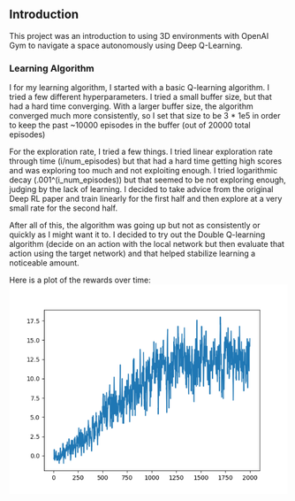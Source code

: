 ## Introduction

This project was an introduction to using 3D environments with OpenAI Gym to navigate a space autonomously using Deep Q-Learning.

### Learning Algorithm

I for my learning algorithm, I started with a basic Q-learning algorithm. I tried a few different hyperparameters. I tried a small buffer size, but that had a hard time converging. With a larger buffer size, the algorithm converged much more  consistently, so I set that size to be 3 * 1e5 in order to keep the past ~10000 episodes in the buffer (out of 20000 total episodes)

For the exploration rate, I tried a few things. I tried linear exploration rate through time (i/num_episodes) but that had a hard time getting high scores and was exploring too much and not exploiting enough. I tried logarithmic decay (.001^(i_num_episodes)) but that seemed to be not exploring enough, judging by the lack of learning. I decided to take advice from the original Deep RL paper and train linearly for the first half and then explore at a very small rate for the second half.

After all of this, the algorithm was going up but not as consistently or quickly as I might want it to. I decided to try out the Double Q-learning algorithm (decide on an action with the local network but then evaluate that action using the target network) and that helped stabilize learning a noticeable amount.

Here is a plot of the rewards over time:
![rewards.png](rewards.png)
